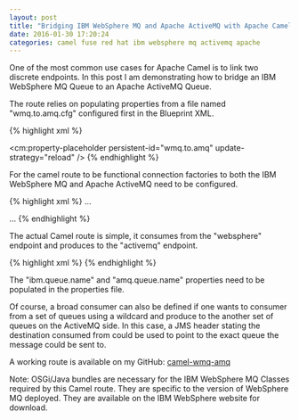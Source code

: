 ```yaml
---
layout: post
title: "Bridging IBM WebSphere MQ and Apache ActiveMQ with Apache Camel"
date: 2016-01-30 17:20:24
categories: camel fuse red hat ibm websphere mq activemq apache
---
```


One of the most common use cases for Apache Camel is to link two discrete endpoints. In this post I am demonstrating how to bridge an IBM WebSphere MQ Queue to an Apache ActiveMQ Queue.

The route relies on populating properties from a file named "wmq.to.amq.cfg" configured first in the Blueprint XML.

{% highlight xml %}
<!-- Property Placeholder -->
<cm:property-placeholder persistent-id="wmq.to.amq" update-strategy="reload" />
{% endhighlight %}

For the camel route to be functional connection factories to both the IBM WebSphere MQ and Apache ActiveMQ need to be configured.

{% highlight xml %}
...
<!-- Configure Active MQ connection factory -->
<bean id="amqConnectionFactory" class="org.apache.activemq.ActiveMQConnectionFactory">
    <property name="brokerURL" value="${amq.broker.url}" />
    <property name="userName" value="${amq.username}" />
    <property name="password" value="${amq.password}" />
</bean>

<bean id="jmsConfig" class="org.apache.camel.component.jms.JmsConfiguration">
    <property name="connectionFactory" ref="amqConnectionFactory" />
    <property name="concurrentConsumers" value="10" />
</bean>

<bean id="activemq" class="org.apache.activemq.camel.component.ActiveMQComponent">
    <property name="configuration" ref="jmsConfig" />
</bean>

<!-- Configure IBM WebSphere MQ connection factory -->
<bean id="websphereConnectionFactory" class="com.ibm.mq.jms.MQConnectionFactory">
    <property name="transportType" value="1" />
    <property name="hostName" value="${ibm.mq.host}" />
    <property name="port" value="${ibm.mq.port}" />
    <property name="queueManager" value="${ibm.qm.name}" />
</bean>

<bean id="websphereConfig" class="org.apache.camel.component.jms.JmsConfiguration">
    <property name="connectionFactory" ref="websphereConnectionFactory" />
    <property name="concurrentConsumers" value="10" />
</bean>

<bean id="websphere" class="org.apache.camel.component.jms.JmsComponent">
    <property name="configuration" ref="websphereConfig" />
</bean>
...
{% endhighlight %}

The actual Camel route is simple, it consumes from the "websphere" endpoint and produces to the "activemq" endpoint.

{% highlight xml %}
<camelContext trace="false" id="wmqToAmqContext" xmlns="http://camel.apache.org/schema/blueprint">
	<route id="wmqToAmqBridge">
		<from uri="websphere:queue:{ibm.queue.name}?mapJmsMessage=false" />
		<log message="The message contains ${body}" />
		<to uri="activemq:queue:{amq.queue.name}" />
	</route>
</camelContext>
{% endhighlight %}

The "ibm.queue.name" and "amq.queue.name" properties need to be populated in the properties file.

Of course, a broad consumer can also be defined if one wants to consumer from a set of queues using a wildcard and produce to the another set of queues on the ActiveMQ side. In this case, a JMS header stating the destination consumed from could be used to point to the exact queue the message could be sent to.

A working route is available on my GitHub: [camel-wmq-amq][1]

Note: OSGi/Java bundles are necessary for the IBM WebSphere MQ Classes required by this Camel route. They are specific to the version of WebSphere MQ deployed. They are available on the IBM WebSphere website for download.

[1]: https://github.com/smparekh/camel-wmq-amq "camel-wmq-amq"
